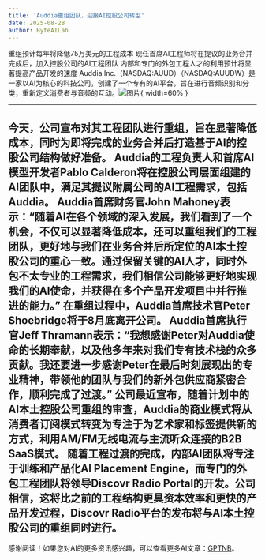 ```yaml
---
title: 'Auddia重组团队，迎接AI控股公司转型'
date: 2025-08-28
author: ByteAILab
---
```


重组预计每年将降低75万美元的工程成本
现任首席AI工程师将在提议的业务合并完成后，加入控股公司的AI工程团队
内部和专门的外包工程人才的利用预计将显著提高产品开发的速度
Auddia Inc.（NASDAQ:AUUD）（NASDAQ:AUUDW）是一家以AI为核心的科技公司，创建了一个专有的AI平台，旨在进行音频识别和分类，重新定义消费者与音频的互动。![图片](https://ai-techpark.com/wp-content/uploads/Auddia-Announces.jpg){ width=60% }

---
今天，公司宣布对其工程团队进行重组，旨在显著降低成本，同时为即将完成的业务合并后打造基于AI的控股公司结构做好准备。
Auddia的工程负责人和首席AI模型开发者Pablo Calderon将在控股公司层面组建的AI团队中，满足其提议附属公司的AI工程需求，包括Auddia。
Auddia首席财务官John Mahoney表示：“随着AI在各个领域的深入发展，我们看到了一个机会，不仅可以显著降低成本，还可以重组我们的工程团队，更好地与我们在业务合并后所定位的AI本土控股公司的重心一致。通过保留关键的AI人才，同时外包不太专业的工程需求，我们相信公司能够更好地实现我们的AI使命，并获得在多个产品开发项目中并行推进的能力。”
在重组过程中，Auddia首席技术官Peter Shoebridge将于8月底离开公司。
Auddia首席执行官Jeff Thramann表示：“我想感谢Peter对Auddia使命的长期奉献，以及他多年来对我们专有技术栈的众多贡献。我还要进一步感谢Peter在最后时刻展现出的专业精神，带领他的团队与我们的新外包供应商紧密合作，顺利完成了过渡。”
公司最近宣布，随着计划中的AI本土控股公司重组的审查，Auddia的商业模式将从消费者订阅模式转变为专注于为艺术家和标签提供新的方式，利用AM/FM无线电流与主流听众连接的B2B SaaS模式。
随着工程过渡的完成，内部AI团队将专注于训练和产品化AI Placement Engine，而专门的外包工程团队将领导Discovr Radio Portal的开发。公司相信，这将比之前的工程结构更具资本效率和更快的产品开发过程，Discovr Radio平台的发布将与AI本土控股公司的重组同时进行。
---
感谢阅读！如果您对AI的更多资讯感兴趣，可以查看更多AI文章：[GPTNB](https://gptnb.com)。